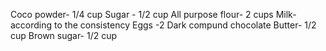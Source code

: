 Coco powder- 1/4 cup
Sugar - 1/2 cup
All purpose flour- 2 cups 
Milk- according to the consistency 
Eggs -2 
Dark compund chocolate
Butter- 1/2 cup
Brown sugar- 1/2 cup 